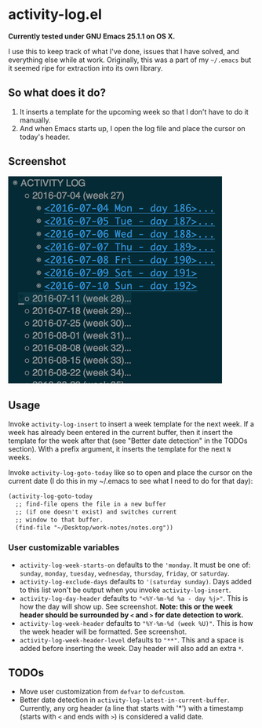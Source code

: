 # activity-log.el

**Currently tested under GNU Emacs 25.1.1 on OS X.**

I use this to keep track of what I've done, issues that I have solved, and everything else while at work. Originally, this was a part of my `~/.emacs` but it seemed ripe for extraction into its own library.

## So what does it do?
1. It inserts a template for the upcoming week so that I don't have to do it manually.
2. And when Emacs starts up, I open the log file and place the cursor on today's header.

## Screenshot

![alt text](https://github.com/sri/activity-log/raw/master/activity-log-1.png "Activity Log Screenshot")

## Usage

Invoke `activity-log-insert` to insert a week template for the next week. If a week has already been entered in the current buffer, then it insert the template for the week after that (see "Better date detection" in the TODOs section). With a prefix argument, it inserts the template for the next `N` weeks.

Invoke `activity-log-goto-today` like so to open and place the cursor on the current date (I do this in my ~/.emacs to see what I need to do for that day):

```
(activity-log-goto-today
  ;; find-file opens the file in a new buffer
  ;; (if one doesn't exist) and switches current
  ;; window to that buffer.
  (find-file "~/Desktop/work-notes/notes.org"))
```

### User customizable variables

* `activity-log-week-starts-on` defaults to the `'monday`. It must be one of: `sunday`, `monday`, `tuesday`, `wednesday`, `thursday`, `friday`, or `saturday`.
* `activity-log-exclude-days` defaults to `'(saturday sunday)`. Days added to this list won't be output when you invoke `activity-log-insert`.
* `activity-log-day-header` defaults to `"<%Y-%m-%d %a - day %j>"`. This is how the day will show up. See screenshot. **Note: this or the week header should be surrounded by `<` and `>` for date detection to work.**
* `activity-log-week-header` defaults to `"%Y-%m-%d (week %U)"`. This is how the week header will be formatted. See screenshot.
* `activity-log-week-header-level` defaults to `"**"`. This and a space is added before inserting the week. Day header will also add an extra `*`.


## TODOs

* Move user customization from `defvar` to `defcustom`.
* Better date detection in `activity-log-latest-in-current-buffer`. Currently, any org header (a line that starts with '*') with a timestamp (starts with `<` and ends with `>`) is considered a valid date.
